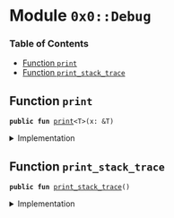 
<a name="0x0_Debug"></a>

# Module `0x0::Debug`

### Table of Contents

-  [Function `print`](#0x0_Debug_print)
-  [Function `print_stack_trace`](#0x0_Debug_print_stack_trace)



<a name="0x0_Debug_print"></a>

## Function `print`



<pre><code><b>public</b> <b>fun</b> <a href="#0x0_Debug_print">print</a>&lt;T&gt;(x: &T)
</code></pre>



<details>
<summary>Implementation</summary>


<pre><code><b>native</b> <b>public</b> <b>fun</b> <a href="#0x0_Debug_print">print</a>&lt;T&gt;(x: &T);
</code></pre>



</details>

<a name="0x0_Debug_print_stack_trace"></a>

## Function `print_stack_trace`



<pre><code><b>public</b> <b>fun</b> <a href="#0x0_Debug_print_stack_trace">print_stack_trace</a>()
</code></pre>



<details>
<summary>Implementation</summary>


<pre><code><b>native</b> <b>public</b> <b>fun</b> <a href="#0x0_Debug_print_stack_trace">print_stack_trace</a>();
</code></pre>



</details>
